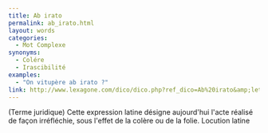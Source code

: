 ```yaml
---
title: Ab irato
permalink: ab_irato.html
layout: words
categories:
  - Mot Complexe
synonyms:
  - Colére
  - Irascibilité
examples:
  - "On vitupère ab irato ?"
link: http://www.lexagone.com/dico/dico.php?ref_dico=Ab%20irato&amp;lettre=A
---
```


(Terme juridique) Cette expression latine désigne aujourd'hui l'acte réalisé de façon irréfléchie, sous l'effet de la colère ou de la folie.
Locution latine 
